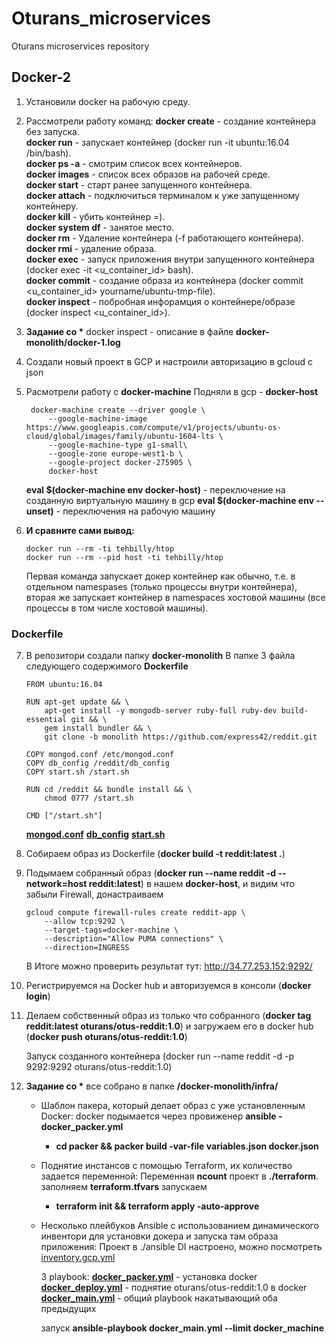 # Oturans_microservices
Oturans microservices repository

## Docker-2

1. Установили docker на рабочую среду.
2. Рассмотрели работу команд:
    **docker create** - создание контейнера без запуска.  
    **docker run**  - запускает контейнер  (docker run -it ubuntu:16.04 /bin/bash).  
    **docker ps -а**  - смотрим список всех контейнеров.  
    **docker images**  - список всех образов на рабочей среде.  
    **docker start**  - старт ранее запущенного контейнера.  
    **docker attach** - подключиться терминалом к уже запущенному контейнеру.  
    **docker kill** - убить контейнер =).  
    **docker system df** - занятое место.  
    **docker rm** - Удаление контейнера (-f работающего контейнера).  
    **docker rmi** - удаление образа.  
    **docker exec** - запуск приложения внутри запущенного контейнера (docker exec -it <u_container_id> bash).  
    **docker commit**  - создание образа из контейнера (docker commit <u_container_id> yourname/ubuntu-tmp-file).  
    **docker inspect** - побробная инфорамция о контейнере/образе (docker inspect <u_container_id>).  
3. **Задание со \*** docker inspect - описание в файле **docker-monolith/docker-1.log**
4. Создали новый проект в GCP  и настроили авторизацию в gcloud с json
5. Расмотрели работу с **docker-machine**
   Подняли в gcp - **docker-host**
   ```
    docker-machine create --driver google \
        --google-machine-image https://www.googleapis.com/compute/v1/projects/ubuntu-os-cloud/global/images/family/ubuntu-1604-lts \
        --google-machine-type g1-small\
        --google-zone europe-west1-b \
        --google-project docker-275905 \
        docker-host
   ```
   **eval $(docker-machine env docker-host)** - переключение на созданную виртуальную машину в gcp
   **eval $(docker-machine env --unset)** - переключения на рабочую машину
6. **И сравните сами вывод:**

    ```
    docker run --rm -ti tehbilly/htop
    docker run --rm --pid host -ti tehbilly/htop
    ```

    Первая команда запускает докер контейнер как обычно, т.е. в отдельном namespases (только процессы внутри контейнера), вторая же запускает контейнер в namespaces хостовой машины (все процессы в том числе хостовой машины).

### Dockerfile

7. В репозитори создали папку **docker-monolith**
    В папке 3 файла следующего содержимого
    **Dockerfile**

    ```
    FROM ubuntu:16.04

    RUN apt-get update && \
        apt-get install -y mongodb-server ruby-full ruby-dev build-essential git && \
        gem install bundler && \
        git clone -b monolith https://github.com/express42/reddit.git

    COPY mongod.conf /etc/mongod.conf
    COPY db_config /reddit/db_config
    COPY start.sh /start.sh

    RUN cd /reddit && bundle install && \
        chmod 0777 /start.sh

    CMD ["/start.sh"]
    ```

    [**mongod.conf**][1]
    [**db_config**][2]
    [**start.sh**][3]

8. Собираем образ из Dockerfile
    (**docker build -t reddit:latest .**)
9. Подымаем собранный образ (**docker run --name reddit -d --network=host reddit:latest**) в нашем **docker-host**, и видим что забыли Firewall,
    донастраиваем
    ```
    gcloud compute firewall-rules create reddit-app \
        --allow tcp:9292 \
        --target-tags=docker-machine \
        --description="Allow PUMA connections" \
        --direction=INGRESS
    ```
    В Итоге можно проверить результат тут: http://34.77.253.152:9292/

10. Регистрируемся на Docker hub и авторизуемся в консоли (**docker login**)
11. Делаем собственный образ из только что собранного (**docker tag reddit:latest oturans/otus-reddit:1.0**)
и загружаем его в docker hub (**docker push oturans/otus-reddit:1.0**)

    Запуск созданного контейнера (docker run --name reddit -d -p 9292:9292 oturans/otus-reddit:1.0)

12. **Задание со \***
    все собрано в папке **/docker-monolith/infra/**

    * Шаблон пакера, который делает образ с уже установленным Docker:
    docker подымается через провиженер **ansible - docker_packer.yml**
        - **cd packer && packer build -var-file variables.json docker.json**
    * Поднятие инстансов с помощью Terraform, их количество задается переменной:
    Переменная **ncount** проект в **./terraform**.
    заполняем **terraform.tfvars** запускаем
        - **terraform init && terraform apply -auto-approve**
    * Несколько плейбуков Ansible с использованием динамического инвентори для установки докера и запуска там образа приложения:
    Проект в ./ansible
    DI настроено, можно посмотреть [inventory.gcp.yml][4]

        3 playbook:
        [**docker_packer.yml**][5] - установка docker
        [**docker_deploy.yml**][6] - поднятие oturans/otus-reddit:1.0 в docker
        [**docker_main.yml**][7] - общий playbook накатывающий оба предыдущих

        запуск **ansible-playbook docker_main.yml --limit docker_machine**

[1]: https://raw.githubusercontent.com/Otus-DevOps-2020-02/Oturans_microservices/docker-2/docker-monolith/mongod.conf
[2]: https://raw.githubusercontent.com/Otus-DevOps-2020-02/Oturans_microservices/docker-2/docker-monolith/db_config
[3]: https://raw.githubusercontent.com/Otus-DevOps-2020-02/Oturans_microservices/docker-2/docker-monolith/start.sh
[4]: https://raw.githubusercontent.com/Otus-DevOps-2020-02/Oturans_microservices/docker-2/docker-monolith/infra/ansible/inventory.gcp.yml
[5]: https://raw.githubusercontent.com/Otus-DevOps-2020-02/Oturans_microservices/docker-2/docker-monolith/infra/ansible/docker_packer.yml
[6]: https://raw.githubusercontent.com/Otus-DevOps-2020-02/Oturans_microservices/docker-2/docker-monolith/infra/ansible/docker_deploy.yml
[7]: https://raw.githubusercontent.com/Otus-DevOps-2020-02/Oturans_microservices/docker-2/docker-monolith/infra/ansible/docker_main.yml
